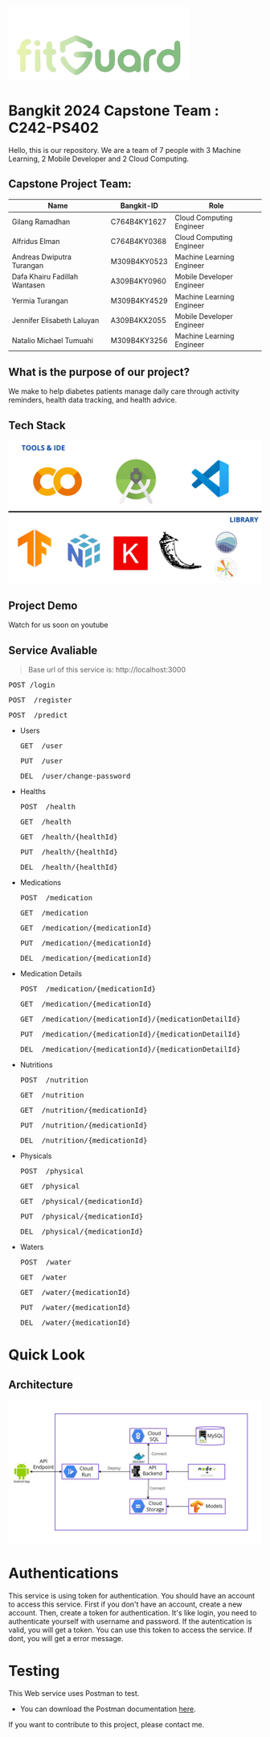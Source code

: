 ![Logo](https://raw.githubusercontent.com/natalio123/FitGuard/main/.github/fitGuard.png)
# Bangkit 2024 Capstone Team :  C242-PS402
Hello, this is our repository. We are a team of 7 people with 3 Machine Learning, 2 Mobile Developer and 2 Cloud Computing.

## Capstone Project Team: 
| Name | Bangkit-ID | Role |
| ------ | ------ | ------ | 
| Gilang Ramadhan  | C764B4KY1627  | Cloud Computing Engineer |
| Alfridus Elman  | C764B4KY0368  | Cloud Computing Engineer |
| Andreas Dwiputra Turangan | M309B4KY0523  | Machine Learning Engineer |
| Dafa Khairu Fadillah Wantasen | A309B4KY0960 | Mobile Developer Engineer |
| Yermia Turangan | M309B4KY4529 | Machine Learning Engineer |
| Jennifer Elisabeth Laluyan  | A309B4KX2055 | Mobile Developer Engineer |
| Natalio Michael Tumuahi  | M309B4KY3256 | Machine Learning Engineer |

## What is the purpose of our project?
We make to help diabetes patients manage daily care through activity reminders, health data tracking, and health advice.

## Tech Stack
![tech](https://raw.githubusercontent.com/natalio123/FitGuard/main/.github/tech-stack.jpg)

## Project Demo
Watch for us soon on youtube

## Service Avaliable

> Base url of this service is: http://localhost:3000

  <pre>POST /login</pre>
  <pre>POST  /register</pre>
  <pre>POST  /predict</pre>

- Users
  <pre>GET  /user</pre>
  <pre>PUT  /user</pre>
  <pre>DEL  /user/change-password</pre>

- Healths
  <pre>POST  /health</pre>
  <pre>GET  /health</pre>
  <pre>GET  /health/{healthId}</pre>
  <pre>PUT  /health/{healthId}</pre>
  <pre>DEL  /health/{healthId}</pre>

- Medications
  <pre>POST  /medication</pre>
  <pre>GET  /medication</pre>
  <pre>GET  /medication/{medicationId}</pre>
  <pre>PUT  /medication/{medicationId}</pre>
  <pre>DEL  /medication/{medicationId}</pre>

- Medication Details
  <pre>POST  /medication/{medicationId}</pre>
  <pre>GET  /medication/{medicationId}</pre>
  <pre>GET  /medication/{medicationId}/{medicationDetailId}</pre>
  <pre>PUT  /medication/{medicationId}/{medicationDetailId}</pre>
  <pre>DEL  /medication/{medicationId}/{medicationDetailId}</pre>

- Nutritions
  <pre>POST  /nutrition</pre>
  <pre>GET  /nutrition</pre>
  <pre>GET  /nutrition/{medicationId}</pre>
  <pre>PUT  /nutrition/{medicationId}</pre>
  <pre>DEL  /nutrition/{medicationId}</pre>

- Physicals
  <pre>POST  /physical</pre>
  <pre>GET  /physical</pre>
  <pre>GET  /physical/{medicationId}</pre>
  <pre>PUT  /physical/{medicationId}</pre>
  <pre>DEL  /physical/{medicationId}</pre>

- Waters
  <pre>POST  /water</pre>
  <pre>GET  /water</pre>
  <pre>GET  /water/{medicationId}</pre>
  <pre>PUT  /water/{medicationId}</pre>
  <pre>DEL  /water/{medicationId}</pre>

# Quick Look

## Architecture

![arsitektur](https://raw.githubusercontent.com/natalio123/FitGuard/back-end/.github/arsitektur.jpg)

# Authentications

This service is using token for authentication. You should have an account to access this service. First if you don't have an account, create a new account. Then, create a token for authentication. It's like login, you need to authenticate yourself with username and password. If the autentication is valid, you will get a token. You can use this token to access the service. If dont, you will get a error message.

# Testing

This Web service uses Postman to test.

- You can download the Postman documentation [here]([https://documenter.getpostman.com/view/12239151/Uz5DrdGT](https://documenter.getpostman.com/view/39610757/2sAYHwKjuN)).

If you want to contribute to this project, please contact me.
